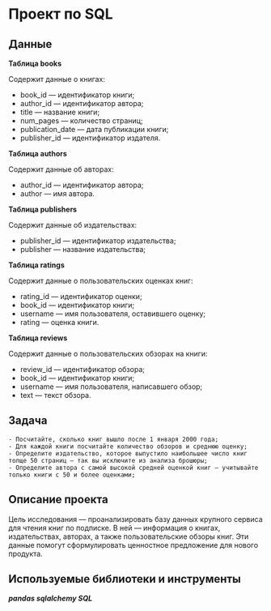 # Проект по SQL
## Данные

**Таблица books**

Содержит данные о книгах:

- book_id — идентификатор книги;
- author_id — идентификатор автора;
- title — название книги;
- num_pages — количество страниц;
- publication_date — дата публикации книги;
- publisher_id — идентификатор издателя.

**Таблица authors**

Содержит данные об авторах:

- author_id — идентификатор автора;
- author — имя автора.

**Таблица publishers**

Содержит данные об издательствах:

- publisher_id — идентификатор издательства;
- publisher — название издательства;

**Таблица ratings**

Содержит данные о пользовательских оценках книг:

- rating_id — идентификатор оценки;
- book_id — идентификатор книги;
- username — имя пользователя, оставившего оценку;
- rating — оценка книги.

**Таблица reviews**

Содержит данные о пользовательских обзорах на книги:

- review_id — идентификатор обзора;
- book_id — идентификатор книги;
- username — имя пользователя, написавшего обзор;
- text — текст обзора.

## Задача

    - Посчитайте, сколько книг вышло после 1 января 2000 года;
    - Для каждой книги посчитайте количество обзоров и среднюю оценку;
    - Определите издательство, которое выпустило наибольшее число книг толще 50 страниц — так вы исключите из анализа брошюры;
    - Определите автора с самой высокой средней оценкой книг — учитывайте только книги с 50 и более оценками;

## Описание проекта

Цель исследования — проанализировать базу данных крупного сервиса для чтения книг по подписке. В ней — информация о книгах, издательствах, авторах, а также пользовательские обзоры книг. Эти данные помогут сформулировать ценностное предложение для нового продукта.

## Используемые библиотеки и инструменты
***pandas sqlalchemy SQL***
